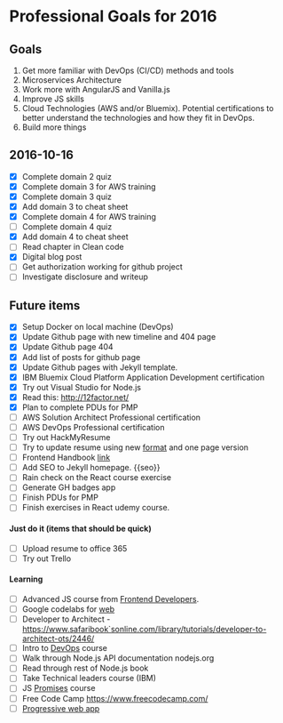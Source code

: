 # Professional Goals for 2016

## Goals
1. Get more familiar with DevOps (CI/CD) methods and tools
2. Microservices Architecture
3. Work more with AngularJS and Vanilla.js
4. Improve JS skills
5. Cloud Technologies (AWS and/or Bluemix). Potential certifications to better understand the technologies and how they fit in DevOps.
6. Build more things

##  2016-10-16
- [x] Complete domain 2 quiz
- [x] Complete domain 3 for AWS training
- [x] Complete domain 3 quiz
- [x] Add domain 3 to cheat sheet
- [x] Complete domain 4 for AWS training
- [ ] Complete domain 4 quiz
- [x] Add domain 4 to cheat sheet
- [ ] Read chapter in Clean code
- [x] Digital blog post
- [ ] Get authorization working for github project
- [ ] Investigate disclosure and writeup

## Future items
- [x] Setup Docker on local machine (DevOps)
- [x] Update Github page with new timeline and 404 page
- [x] Update Github page 404
- [x] Add list of posts for github page
- [x] Update Github pages with Jekyll template.
- [x] IBM Bluemix Cloud Platform Application Development certification
- [x] Try out Visual Studio for Node.js
- [x] Read this: http://12factor.net/
- [x] Plan to complete PDUs for PMP
- [ ] AWS Solution Architect Professional certification
- [ ] AWS DevOps Professional certification
- [ ] Try out HackMyResume
- [ ] Try to update resume using new [format](http://simpleprogrammer.com/2015/10/12/jennifer-hay-is-a-technical-resume-expert/) and one page version
- [ ] Frontend Handbook [link](https://www.gitbook.com/book/frontendmasters/front-end-handbook/details)
- [ ] Add SEO to Jekyll homepage. {{seo}}
- [ ] Rain check on the React course exercise
- [ ] Generate GH badges app
- [ ] Finish PDUs for PMP
- [ ] Finish exercises in React udemy course.

#### Just do it (items that should be quick)
- [ ] Upload resume to office 365
- [ ] Try out Trello

#### Learning
- [ ] Advanced JS course from [Frontend Developers](https://frontendmasters.com/courses/).
- [ ] Google codelabs for [web](https://codelabs.developers.google.com/)
- [ ] Developer to Architect - https://www.safaribook`sonline.com/library/tutorials/developer-to-architect-ots/2446/
- [ ] Intro to [DevOps](https://www.udacity.com/course/intro-to-devops--ud611) course
- [ ] Walk through Node.js API documentation nodejs.org
- [ ] Read through rest of Node.js book
- [ ] Take Technical leaders course (IBM)
- [ ] JS [Promises](https://www.udacity.com/course/javascript-promises--ud898) course
- [ ] Free Code Camp https://www.freecodecamp.com/
- [ ] [Progressive web app](https://developers.google.com/web/fundamentals/getting-started/your-first-progressive-web-app/?hl=en)
